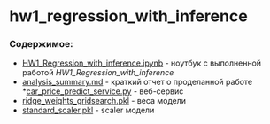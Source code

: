 # hw1_regression_with_inference  

### Содержимое:  
* [HW1_Regression_with_inference.ipynb](https://github.com/helenaukraintseva/hw1_regression_with_inference/blob/main/HW1_Regression_with_inference.ipynb) - ноутбук с выполненной работой *HW1_Regression_with_inference*
* [analysis_summary.md](https://github.com/helenaukraintseva/hw1_regression_with_inference/blob/main/analysis_summary.md)  - краткий отчет о проделанной работе 
*[car_price_predict_service.py](https://github.com/helenaukraintseva/hw1_regression_with_inference/blob/main/car_price_predict_service.py) - веб-сервис 
* [ridge_weights_gridsearch.pkl](https://github.com/helenaukraintseva/hw1_regression_with_inference/blob/main/ridge_weights_gridsearch.pkl) - веса модели
* [standard_scaler.pkl](https://github.com/helenaukraintseva/hw1_regression_with_inference/blob/main/standard_scaler.pkl) - scaler модели  

